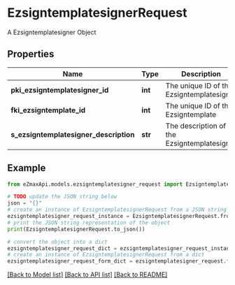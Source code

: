 # EzsigntemplatesignerRequest

A Ezsigntemplatesigner Object

## Properties

Name | Type | Description | Notes
------------ | ------------- | ------------- | -------------
**pki_ezsigntemplatesigner_id** | **int** | The unique ID of the Ezsigntemplatesigner | [optional] 
**fki_ezsigntemplate_id** | **int** | The unique ID of the Ezsigntemplate | 
**s_ezsigntemplatesigner_description** | **str** | The description of the Ezsigntemplatesigner | 

## Example

```python
from eZmaxApi.models.ezsigntemplatesigner_request import EzsigntemplatesignerRequest

# TODO update the JSON string below
json = "{}"
# create an instance of EzsigntemplatesignerRequest from a JSON string
ezsigntemplatesigner_request_instance = EzsigntemplatesignerRequest.from_json(json)
# print the JSON string representation of the object
print(EzsigntemplatesignerRequest.to_json())

# convert the object into a dict
ezsigntemplatesigner_request_dict = ezsigntemplatesigner_request_instance.to_dict()
# create an instance of EzsigntemplatesignerRequest from a dict
ezsigntemplatesigner_request_form_dict = ezsigntemplatesigner_request.from_dict(ezsigntemplatesigner_request_dict)
```
[[Back to Model list]](../README.md#documentation-for-models) [[Back to API list]](../README.md#documentation-for-api-endpoints) [[Back to README]](../README.md)


